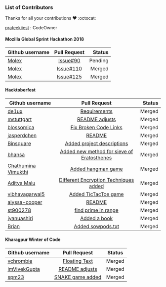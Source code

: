 ### List of Contributors

Thanks for all your contributions :heart: :octocat:

[prateekiiest](https://github.com/prateekiiest) : CodeOwner


#### Mozilla Global Sprint Hackathon 2018

| Github username      | Pull Request           | Status  |
| ------------- |:-------------:| -----:|
| [Molex](https://github.com/molex)   | [Issue#90](https://github.com/molex/Code-Sleep-Python/tree/Issue%2390) | Pending |
| [Molex](https://github.com/molex)   | [Issue#110](https://github.com/molex/Code-Sleep-Python/tree/Issue-%23110) | Merged |
| [Molex](https://github.com/molex)   | [Issue#125](https://github.com/molex/Code-Sleep-Python/tree/issue%23125) | Merged |


#### Hacktoberfest

| Github username      | Pull Request           | Status  |
| ------------- |:-------------:| -----:|
| [de1ux](https://github.com/de1ux)   | [Requirements](https://github.com/prateekiiest/Code-Sleep-Python/pull/22) | Merged |
| [mstuttgart](https://github.com/mstuttgart)   | [README adjusts](https://github.com/prateekiiest/Code-Sleep-Python/pull/3) | Merged |
| [blossomica](https://github.com/blossomica) |[Fix Broken Code Links](https://github.com/prateekiiest/Code-Sleep-Python/pull/18) | Merged |
| [jasperdchen](https://github.com/jasperdchen) | [README](https://github.com/prateekiiest/Code-Sleep-Python/pull/31) | Merged |
| [Binsquare](https://github.com/binsquare) | [Added project descriptions](https://github.com/prateekiiest/Code-Sleep-Python/pull/26) | Merged |
| [bhansa](https://github.com/bhansa) | [Added new method for sieve of Eratosthenes](https://github.com/prateekiiest/Code-Sleep-Python/pull/10) | Merged |
| [Chathumina Vimukthi](https://github.com/ChathuminaVimukthi)  |[Added hangman game](https://github.com/prateekiiest/Code-Sleep-Python/pull/30) | Merged |
| [Aditya Malu](https://github.com/aditya1904) | [Different Encryption Techniques added](https://github.com/prateekiiest/Code-Sleep-Python/pull/29) | Merged |
| [vibhavagarwal5](https://github.com/vibhavagarwal5)| [Added TicTacToe game](https://github.com/prateekiiest/Code-Sleep-Python/pull/49) | Merged |
| [alyssa-cooper](https://github.com/alyssa-cooper)   | [README](https://github.com/prateekiiest/Code-Sleep-Python/pull/5) | Merged |
| [st900278](https://github.com/st900278) | [find prime in range](https://github.com/prateekiiest/Code-Sleep-Python/pull/9) | Merged |
| [iyanuashiri](https://github.com/iyanuashiri) | [Added a book](https://github.com/prateekiiest/Code-Sleep-Python/pull/4) | Merged |
| [Brian](https://github.com/BrianMwangi21) | [Added sowpods.txt](https://github.com/prateekiiest/Code-Sleep-Python/pull/74) | Merged |


#### Kharagpur Winter of Code

|Github username|Pull Request|Status|
|---------------|:----------:|:----:|
|[vchrombie](https://github.com/vchrombie)|[Floating Text](https://github.com/prateekiiest/Code-Sleep-Python/pull/89)|Merged|
|[imVivekGupta](https://github.com/imVivekGupta)|[README adjusts](https://github.com/prateekiiest/Code-Sleep-Python/pull/98)|Merged|
|[spm23](https://github.com/spm23)|[SNAKE game added](https://github.com/prateekiiest/Code-Sleep-Python/pull/84)|Merged|

